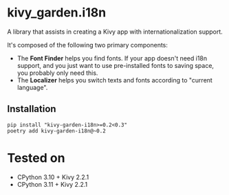 # kivy_garden.i18n

A library that assists in creating a Kivy app with internationalization support.

It's composed of the following two primary components:

- The **Font Finder** helps you find fonts.
  If your app doesn't need i18n support, and you just want to use pre-installed fonts to saving space, you probably only need this.
- The **Localizer** helps you switch texts and fonts according to "current language".

## Installation

```
pip install "kivy-garden-i18n>=0.2<0.3"
poetry add kivy-garden-i18n@~0.2
```

# Tested on

- CPython 3.10 + Kivy 2.2.1
- CPython 3.11 + Kivy 2.2.1
